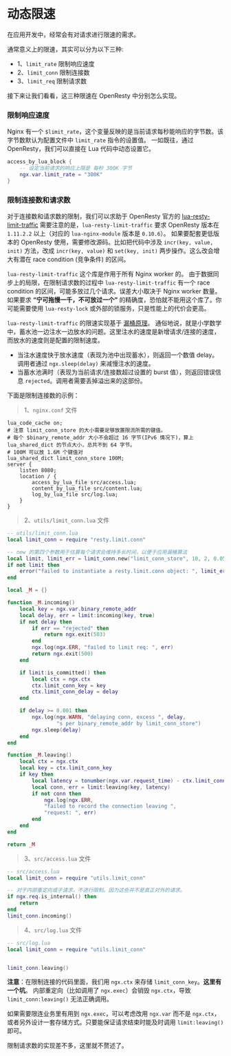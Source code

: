 # 动态限速

在应用开发中，经常会有对请求进行限速的需求。

通常意义上的限速，其实可以分为以下三种:
- 1、`limit_rate`  限制响应速度
- 2、`limit_conn`  限制连接数
- 3、`limit_req`   限制请求数

接下来让我们看看，这三种限速在 OpenResty 中分别怎么实现。

### 限制响应速度

Nginx 有一个 `$limit_rate`，这个变量反映的是当前请求每秒能响应的字节数。该字节数默认为配置文件中 `limit_rate` 指令的设置值。
一如既往，通过 OpenResty，我们可以直接在 Lua 代码中动态设置它。

```lua
access_by_lua_block {
    -- 设定当前请求的响应上限是 每秒 300K 字节
    ngx.var.limit_rate = "300K"
}
```

### 限制连接数和请求数

对于连接数和请求数的限制，我们可以求助于 OpenResty 官方的 [lua-resty-limit-traffic](https://github.com/openresty/lua-resty-limit-traffic)
需要注意的是，`lua-resty-limit-traffic` 要求 OpenResty 版本在 `1.11.2.2` 以上（对应的 `lua-nginx-module` 版本是 `0.10.6`）。
如果要配套更低版本的 OpenResty 使用，需要修改源码。比如把代码中涉及 `incr(key, value, init)` 方法，改成 `incr(key, value)` 和 `set(key, init)` 两步操作。这么改会增大有潜在 race condition (竞争条件) 的区间。

`lua-resty-limit-traffic` 这个库是作用于所有 Nginx worker 的。
由于数据同步上的局限，在限制请求数的过程中 `lua-resty-limit-traffic` 有一个 race condition 的区间，可能多放过几个请求。误差大小取决于 Nginx worker 数量。
如果要求 **“宁可拖慢一千，不可放过一个”** 的精确度，恐怕就不能用这个库了。你可能需要使用 `lua-resty-lock` 或外部的锁服务，只是性能上的代价会更高。

`lua-resty-limit-traffic` 的限速实现基于 [漏桶原理](https://en.wikipedia.org/wiki/Leaky_bucket#Concept_of_Operation)。
通俗地说，就是小学数学中，蓄水池一边注水一边放水的问题。这里注水的速度是新增请求/连接的速度，而放水的速度则是配置的限制速度。

- 当注水速度快于放水速度（表现为池中出现蓄水），则返回一个数值 delay。调用者通过 `ngx.sleep(delay)` 来减慢注水的速度。
- 当蓄水池满时（表现为当前请求/连接数超过设置的 burst 值），则返回错误信息 `rejected`。调用者需要丢掉溢出来的这部份。

下面是限制连接数的示例：

> 1、`nginx.conf` 文件
```nginx
lua_code_cache on;
# 注意 limit_conn_store 的大小需要足够放置限流所需的键值。
# 每个 $binary_remote_addr 大小不会超过 16 字节(IPv6 情况下)，算上 lua_shared_dict 的节点大小，总共不到 64 字节。
# 100M 可以放 1.6M 个键值对
lua_shared_dict limit_conn_store 100M;
server {
    listen 8080;
    location / {
        access_by_lua_file src/access.lua;
        content_by_lua_file src/content.lua;
        log_by_lua_file src/log.lua;
    }
}
```

> 2、`utils/limit_conn.lua` 文件
```lua
-- utils/limit_conn.lua
local limit_conn = require "resty.limit.conn"

-- new 的第四个参数用于估算每个请求会维持多长时间，以便于应用漏桶算法
local limit, limit_err = limit_conn.new("limit_conn_store", 10, 2, 0.05)
if not limit then
    error("failed to instantiate a resty.limit.conn object: ", limit_err)
end

local _M = {}

function _M.incoming()
    local key = ngx.var.binary_remote_addr
    local delay, err = limit:incoming(key, true)
    if not delay then
        if err == "rejected" then
            return ngx.exit(503)
        end
        ngx.log(ngx.ERR, "failed to limit req: ", err)
        return ngx.exit(500)
    end

    if limit:is_committed() then
        local ctx = ngx.ctx
        ctx.limit_conn_key = key
        ctx.limit_conn_delay = delay
    end

    if delay >= 0.001 then
        ngx.log(ngx.WARN, "delaying conn, excess ", delay,
                "s per binary_remote_addr by limit_conn_store")
        ngx.sleep(delay)
    end
end

function _M.leaving()
    local ctx = ngx.ctx
    local key = ctx.limit_conn_key
    if key then
        local latency = tonumber(ngx.var.request_time) - ctx.limit_conn_delay
        local conn, err = limit:leaving(key, latency)
        if not conn then
            ngx.log(ngx.ERR,
            "failed to record the connection leaving ",
            "request: ", err)
        end
    end
end

return _M
```

> 3、`src/access.lua` 文件
```lua
-- src/access.lua
local limit_conn = require "utils.limit_conn"

-- 对于内部重定向或子请求，不进行限制。因为这些并不是真正对外的请求。
if ngx.req.is_internal() then
    return
end
limit_conn.incoming()
```

> 4、`src/log.lua` 文件
```lua
-- src/log.lua
local limit_conn = require "utils.limit_conn"


limit_conn.leaving()
```

**注意**：在限制连接的代码里面，我们用 `ngx.ctx` 来存储 `limit_conn_key`。**这里有一个坑**。
内部重定向（比如调用了 `ngx.exec`）会销毁 `ngx.ctx`，导致 `limit_conn:leaving()` 无法正确调用。

如果需要限连业务里有用到 `ngx.exec`，可以考虑改用 `ngx.var` 而不是 `ngx.ctx`，或者另外设计一套存储方式。只要能保证请求结束时能及时调用 `limit:leaving()` 即可。

限制请求数的实现差不多，这里就不赘述了。
